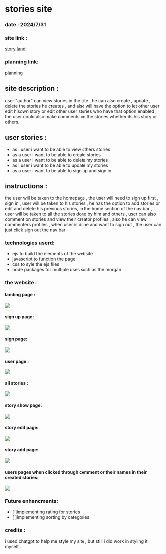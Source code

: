 # stories site
### date : 2024/7/31
### site link :
[story land](https://stories-land-09758f24e0a9.herokuapp.com/)

### planning link:
[planning](https://github.com/MujtabaSultan/Stories-site/blob/main/planning.MD)

## site description :


user "author" can view stories in the site , he can also create , update , delete the stories he creates , and also will have the option to let other user edit hisown story or edit other user stories who have that option enabled , the user could also make comments on the stories whether its his story or others.

## user stories :

- as i user i want to be able to view others stories
- as a user i want to be able to create stories
- as a user i want to be able to delete my stories
- as i user i want to be able to update my stories
- as a user i want to be able to sign up and sign in

## instructions :

the user will be taken to the homepage , the user will need to sign up first , sign in , user will be taken to his stories , he has the option to add stories or edit and delete his previous stories, in the home section of the nav bar , user will be taken to all the stories done by him and others , user can also comment on stories and view their creator profiles , also he can view commenters profiles , when user is done and want to sign out , the user can just click sign out the nav bar 


### technologies userd:

- ejs to build the elements of the website
- javascript to function the page 
- css to syle the ejs files 
- node packages for multiple uses such as the morgan 


### the website  :


#### landing page :

![](/resorces/home.png)

#### sign up page:

![](/resorces/sign-up.png)

#### sign page:

![](/resorces/sign-in.png)


#### user page :

![](/resorces/your.png)

#### all stories :

![](/resorces/all.png)

#### story show page:

![](/resorces/show.png)

#### story edit page:

![](/resorces/edit.png)


#### story add page:

![](/resorces/add.png)

#### users pages when clicked through comment or their names in their created stories:

![](/resorces/user-profile.png)


### Future enhancments:

- [ ]implementing rating for stories
- [ ]implementing sorting by categories


### credits :

i used chatgpt to help me style my site , but still i did work in styling it myself .
